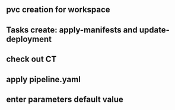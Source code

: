 ## pvc creation for workspace
## Tasks create: apply-manifests and update-deployment
## check out CT
## apply pipeline.yaml
## enter parameters default value